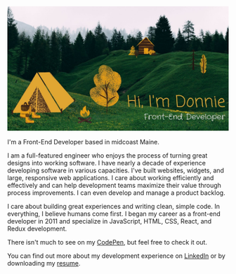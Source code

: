 ![Hi, I'm Donnie, Front-End Developer](./files/hero-intro.jpg)

I'm a Front-End Developer based in midcoast Maine.

I am a full-featured engineer who enjoys the process of turning
great designs into working software. I have nearly a decade of
experience developing software in various capacities. I've built
websites, widgets, and large, responsive web applications. I care
about working efficiently and effectively and can help development
teams maximize their value through process improvements. I can even
develop and manage a product backlog.

I care about building great experiences and writing clean, simple
code. In everything, I believe humans come first. I began my career
as a front-end developer in 2011 and specialize in JavaScript, HTML, CSS, React, and Redux development.

There isn't much to see on my [CodePen](https://codepen.io/donniehyde), but feel free to check it out.

You can find out more about my development experience on [LinkedIn](https://www.linkedin.com/in/donaldhyde/) or by downloading my [resume](./files/donaldHydeResume.pdf).

<!--
**DonaldHyde/donaldhyde** is a ✨ _special_ ✨ repository because its `README.md` (this file) appears on your GitHub profile.

Here are some ideas to get you started:

- 🔭 I’m currently working on ...
- 🌱 I’m currently learning ...
- 👯 I’m looking to collaborate on ...
- 🤔 I’m looking for help with ...
- 💬 Ask me about ...
- 📫 How to reach me: ...
- 😄 Pronouns: ...
- ⚡ Fun fact: ...
-->

